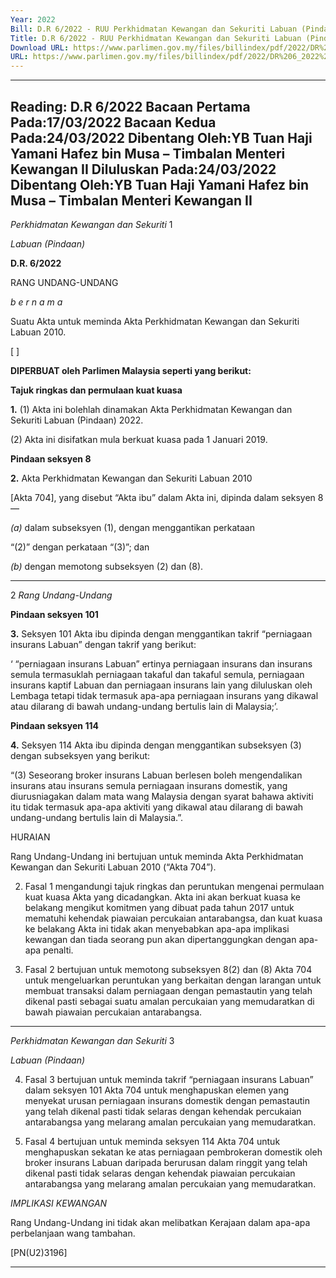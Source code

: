 ```yaml
---
Year: 2022
Bill: D.R 6/2022 - RUU Perkhidmatan Kewangan dan Sekuriti Labuan (Pindaan) 2022 (Lulus)
Title: D.R 6/2022 - RUU Perkhidmatan Kewangan dan Sekuriti Labuan (Pindaan) 2022 (Lulus)
Download URL: https://www.parlimen.gov.my/files/billindex/pdf/2022/DR%206_2022%20-%20BM.pdf
URL: https://www.parlimen.gov.my/files/billindex/pdf/2022/DR%206_2022%20-%20BM.pdf
---
```

---
Reading:
D.R 6/2022
Bacaan Pertama Pada:17/03/2022
Bacaan Kedua Pada:24/03/2022
Dibentang Oleh:YB Tuan Haji Yamani Hafez bin Musa – Timbalan Menteri Kewangan II
Diluluskan Pada:24/03/2022
Dibentang Oleh:YB Tuan Haji Yamani Hafez bin Musa – Timbalan Menteri Kewangan II
---

_Perkhidmatan Kewangan dan Sekuriti_ 1

_Labuan (Pindaan)_

**D.R. 6/2022**

RANG UNDANG-UNDANG

_b e r n a m a_

Suatu Akta untuk meminda Akta Perkhidmatan Kewangan dan
Sekuriti Labuan 2010.

[ ]

**DIPERBUAT oleh Parlimen Malaysia seperti yang berikut:**

**Tajuk ringkas dan permulaan kuat kuasa**

**1.** (1) Akta ini bolehlah dinamakan Akta Perkhidmatan Kewangan
dan Sekuriti Labuan (Pindaan) 2022.

(2) Akta ini disifatkan mula berkuat kuasa pada 1 Januari 2019.

**Pindaan seksyen 8**

**2.** Akta Perkhidmatan Kewangan dan Sekuriti Labuan 2010

[Akta 704], yang disebut “Akta ibu” dalam Akta ini, dipinda
dalam seksyen 8—

_(a)_ dalam subseksyen (1), dengan menggantikan perkataan

“(2)” dengan perkataan “(3)”; dan

_(b)_ dengan memotong subseksyen (2) dan (8).


-----

2 _Rang Undang-Undang_

**Pindaan seksyen 101**

**3.** Seksyen 101 Akta ibu dipinda dengan menggantikan
takrif “perniagaan insurans Labuan” dengan takrif yang berikut:

‘ “perniagaan insurans Labuan” ertinya perniagaan insurans
dan insurans semula termasuklah perniagaan takaful dan takaful
semula, perniagaan insurans kaptif Labuan dan perniagaan insurans
lain yang diluluskan oleh Lembaga tetapi tidak termasuk
apa-apa perniagaan insurans yang dikawal atau dilarang di bawah
undang-undang bertulis lain di Malaysia;’.

**Pindaan seksyen 114**

**4.** Seksyen 114 Akta ibu dipinda dengan menggantikan subseksyen (3)
dengan subseksyen yang berikut:

“(3) Seseorang broker insurans Labuan berlesen boleh
mengendalikan insurans atau insurans semula perniagaan
insurans domestik, yang diurusniagakan dalam mata wang
Malaysia dengan syarat bahawa aktiviti itu tidak termasuk
apa-apa aktiviti yang dikawal atau dilarang di bawah
undang-undang bertulis lain di Malaysia.”.

HURAIAN

Rang Undang-Undang ini bertujuan untuk meminda Akta Perkhidmatan
Kewangan dan Sekuriti Labuan 2010 (“Akta 704”).

2. Fasal 1 mengandungi tajuk ringkas dan peruntukan mengenai permulaan
kuat kuasa Akta yang dicadangkan. Akta ini akan berkuat kuasa ke belakang
mengikut komitmen yang dibuat pada tahun 2017 untuk mematuhi kehendak
piawaian percukaian antarabangsa, dan kuat kuasa ke belakang Akta ini tidak
akan menyebabkan apa-apa implikasi kewangan dan tiada seorang pun akan
dipertanggungkan dengan apa-apa penalti.

3. Fasal 2 bertujuan untuk memotong subseksyen 8(2) dan (8) Akta 704
untuk mengeluarkan peruntukan yang berkaitan dengan larangan untuk membuat
transaksi dalam perniagaan dengan pemastautin yang telah dikenal pasti sebagai
suatu amalan percukaian yang memudaratkan di bawah piawaian percukaian
antarabangsa.


-----

_Perkhidmatan Kewangan dan Sekuriti_ 3

_Labuan (Pindaan)_

4. Fasal 3 bertujuan untuk meminda takrif “perniagaan insurans Labuan” dalam
seksyen 101 Akta 704 untuk menghapuskan elemen yang menyekat urusan
perniagaan insurans domestik dengan pemastautin yang telah dikenal pasti
tidak selaras dengan kehendak percukaian antarabangsa yang melarang amalan
percukaian yang memudaratkan.

5. Fasal 4 bertujuan untuk meminda seksyen 114 Akta 704 untuk menghapuskan
sekatan ke atas perniagaan pembrokeran domestik oleh broker insurans Labuan
daripada berurusan dalam ringgit yang telah dikenal pasti tidak selaras dengan
kehendak piawaian percukaian antarabangsa yang melarang amalan percukaian
yang memudaratkan.

_IMPLIKASI KEWANGAN_

Rang Undang-Undang ini tidak akan melibatkan Kerajaan dalam apa-apa
perbelanjaan wang tambahan.

[PN(U2)3196]


-----

